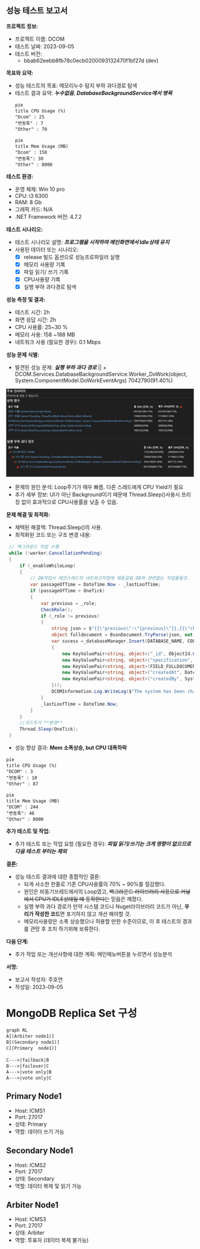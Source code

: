 ##   성능 테스트 보고서
    
      
**프로젝트 정보:**  
    
-   프로젝트 이름: DCOM
-   테스트 날짜: 2023-09-05
-   테스트 버전:
	- bbab62eebb8fb78c0ecb0200093132470f1bf27d (dev)
    
      
  **목표와 요약:**  
    
-   성능 테스트의 목표: 메모리누수 탐지 부하 과다경로 탐색
-   테스트 결과 요약: ***누수없음***, ***DatabaseBackgroundService에서 병목***
    ```mermaid 
    pie
    title CPU Usage (%)
    "Dcom" : 25
    "변동폭" : 7
    "Other" : 70
    ```
    ```mermaid 
    pie
    title Mem Usage (MB)
    "Dcom" : 158
    "변동폭": 30
    "Other" : 8000
    ```
    
      
**테스트 환경:**  
    
-   운영 체제: Win 10 pro
-   CPU: i3 6300
-   RAM: 8 Gb
-   그래픽 카드: N/A
-   .NET Framework 버전: 4.7.2
    
      
**테스트 시나리오:**  
    
-   테스트 시나리오 설명:  ***프로그램을 시작하며 메인화면에서 Idle상태 유지***
-   사용된 데이터 또는 시나리오:
	- [x] release 빌드 옵션으로 성능프로파일러 실행
	- [x] 메모리 사용량 기록
	- [x] 파일 읽기/ 쓰기 기록
	- [x] CPU사용량 기록
	- [x] 실행 부하 과다경로 탐색

**성능 측정 및 결과:**
-   테스트 시간: 2h
-   화면 응답 시간: 2h
-   CPU 사용률: 25~30 %
-   메모리 사용: 158 ~188 MB
-   네트워크 사용 (필요한 경우): 0.1 Mbps
    
      
**성능 문제 식별:**  
    
-   발견된 성능 문제:  ***실행 부하 과다 경로***
	|| + DCOM.Services.DatabaseBackgroundService.Worker_DoWork(object, System.ComponentModel.DoWorkEventArgs)	7042790(91.40%)

![성능프로파일러_R1.png](../images/성능프로파일러_R1.png)
	
-   문제의 원인 분석: Loop주기가 매우 빠름. 다른 스레드에게 CPU Yield가 필요
-   추가 세부 정보: UI가 아닌 Background이기 때문에 Thread.Sleep()사용시 프리징 없이 효과적으로 CPU사용률을 낮출 수 있음.
      
**문제 해결 및 최적화:**  
    
-   채택된 해결책: Thread.Sleep()의 사용.
-   최적화된 코드 또는 구조 변경 내용:


```csharp : DatabaseBackgroundService.cs
 // 백그라운드 작업 수행
 while (!worker.CancellationPending)
 {
     if (_enableWhileLoop)
     {
         // DB작업시 메인스레드의 네트워크작업에 제동걸림 DB와 관련없는 작업돌릴것.  
         var passageOfTime = DateTime.Now - _lastLoofTime;
         if (passageOfTime > OneTick)
         {
             var previous = _role;
             CheckRole();
             if (_role != previous)
             {
                 string json = $"{{\"previous\":\"{previous}\"}},{{\"changed\":\"{_role}\"}}";
                 object fulldocument = BsonDocument.TryParse(json, out BsonDocument bson) ? (object)bson : (object)json;
                 var sucess =_databaseManager.Insert(DATABASE_NAME, COLLECTION_FAILOVER, new BsonDocument(new KeyValuePair<string, object>[]
                 {
                     new KeyValuePair<string, object>("_id", ObjectId.GenerateNewId()),
                     new KeyValuePair<string, object>("specification", "Changed system-role"),
                     new KeyValuePair<string, object>(FIELD_FULLDOCUMENT, fulldocument),
                     new KeyValuePair<string, object>("createdAt", DateTime.Now),
                     new KeyValuePair<string, object>("createdBy", System.Net.Dns.GetHostName())
                 }));
                 DCOMInformation.Log.WriteLog($"The system has been changed by failover ({json}) [{System.Net.Dns.GetHostName()}]", this.GetType().Name, "Database", LogManager.KindLog.Debug);
             }
             _lastLoofTime = DateTime.Now;
         }
     }
     //코드추가 **변경**
     Thread.Sleep(OneTick);
 }
```
-   성능 향상 결과: **Mem 소폭상승,  but CPU 대폭하락**
```mermaid 
pie
title CPU Usage (%)
"DCOM" : 3
"변동폭" : 10
"Other" : 87
```
```mermaid 
pie
title Mem Usage (MB)
"DCOM" : 244
"변동폭": 46
"Other" : 8000
``` 
      
**추가 테스트 및 작업:**  
    
-   추가 테스트 또는 작업 요청 (필요한 경우): ***파일 읽기/쓰기는 크게 영향이 없으므로 다음 테스트 부터는 제외***
      
**결론:**  
    
-   성능 테스트 결과에 대한 종합적인 결론: 
	-  되게 사소한 한줄로 기존 CPU사용률의 70% ~ 90%를 절감했다. 
	- 원인은 비동기쓰레드에서의 Loop였고, ~~백그라운드 라이브러리 사용으로 커널에서 CPU가 IDLE상태일 때 동작한다는~~ 믿음은 깨졌다. 
	- 실행 부하 과다 경로가 만약 시스템 코드나 Nuget라이브러리 코드가 아닌, **우리가 작성한 코드**면 포기하지 않고 개선 해야할 것.
	- 메모리사용량은 소폭 상승했으나 허용할 만한 수준이므로, 이 후 테스트의 경과를 관망 후 조치 하기위해 보류한다.
      
**다음 단계:**  
    
-   추가 작업 또는 개선사항에 대한 계획: 메인메뉴버튼을 누르면서 성능분석
      
**서명:**  

-   보고서 작성자: 주호연
-   작성일: 2023-09-05

# MongoDB Replica Set 구성
```mermaid 
graph RL
A[(Arbiter node1)]
B[(Secondary node1)]
C[(Primary  node1)]

C--->|failback|B
B--->|failover|C
A--->|vote only|B
A--->|vote only|C
```

## Primary Node1
- Host: ICMS1
- Port: 27017
- 상태: Primary
- 역할: 데이터 쓰기 가능

## Secondary Node1
- Host: ICMS2
- Port: 27017
- 상태: Secondary
- 역할: 데이터 복제 및 읽기 가능

## Arbiter Node1
- Host: ICMS3
- Port: 27017
- 상태: Arbiter
- 역할: 투표자 (데이터 복제 불가능)
